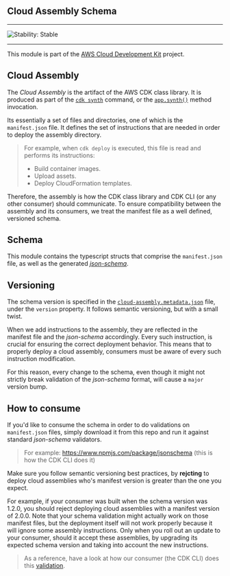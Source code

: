 ## Cloud Assembly Schema
<!--BEGIN STABILITY BANNER-->

---

![Stability: Stable](https://img.shields.io/badge/stability-Stable-success.svg?style=for-the-badge)


---
<!--END STABILITY BANNER-->

This module is part of the [AWS Cloud Development Kit](https://github.com/aws/aws-cdk) project.

## Cloud Assembly

The *Cloud Assembly* is the artifact of the AWS CDK class library. It is produced as part of the
[`cdk synth`](https://github.com/aws/aws-cdk/tree/master/packages/aws-cdk#cdk-synthesize)
command, or the [`app.synth()`](https://github.com/aws/aws-cdk/blob/master/packages/@aws-cdk/core/lib/app.ts#L135) method invocation.

Its essentially a set of files and directories, one of which is the `manifest.json` file. It defines the set of instructions that are
needed in order to deploy the assembly directory.

> For example, when `cdk deploy` is executed, this file is read and performs its instructions:
> - Build container images.
> - Upload assets.
> - Deploy CloudFormation templates.

Therefore, the assembly is how the CDK class library and CDK CLI (or any other consumer) should communicate. To ensure compatibility
between the assembly and its consumers, we treat the manifest file as a well defined, versioned schema.

## Schema

This module contains the typescript structs that comprise the `manifest.json` file, as well as the
generated [*json-schema*](./schema/cloud-assembly.schema.json).

## Versioning

The schema version is specified in the [`cloud-assembly.metadata.json`](./schema/cloud-assembly.schema.json) file, under the `version` property.
It follows semantic versioning, but with a small twist.

When we add instructions to the assembly, they are reflected in the manifest file and the *json-schema* accordingly.
Every such instruction, is crucial for ensuring the correct deployment behavior. This means that to properly deploy a cloud assembly,
consumers must be aware of every such instruction modification.

For this reason, every change to the schema, even though it might not strictly break validation of the *json-schema* format,
will cause a `major` version bump.

## How to consume

If you'd like to consume the schema in order to do validations on `manifest.json` files, simply download it from this repo and run it against
standard *json-schema* validators.


> For example: https://www.npmjs.com/package/jsonschema (this is how the CDK CLI does it)

Make sure you follow semantic versioning best practices, by **rejcting** to deploy cloud assemblies who's manifest version is greater than the one you expect.

For example, if your consumer was built when the schema version was 1.2.0, you should reject deploying cloud assemblies with a
manifest version of 2.0.0. Note that your schema validation might actually work on those manifest files, but the deployment itself will
not work properly because it will ignore some assembly instructions. Only when you roll out an update to your consumer,
should it accept these assemblies, by upgrading its expected schema version and taking into account the new instructions.

> As a reference, have a look at how our consumer (the CDK CLI) does this [validation](../../aws-cdk/lib/api/cxapp/exec.ts#L111).